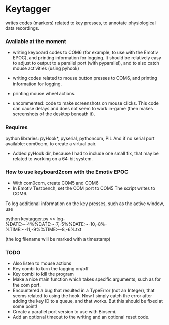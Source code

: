 Keytagger
=========

writes codes (markers) related to key presses, to annotate physiological data 
recordings.

### Available at the moment

* writing keyboard codes to COM6 (for example, to use with the Emotiv EPOC), and printing information for logging.
It should be relatively easy to adjust to output to a parallel port (with 
pyparallel), and to also catch mouse activities (using pyhook)

* writing codes related to mouse button presses to COM6, and printing information for logging.

* printing mouse wheel actions.

* uncommented: code to make screenshots on mouse clicks. This code can cause delays and does not seem to work in-game (then makes screenshots of the desktop beneath it).

### Requires

python libraries: pyHook*, pyserial, pythoncom, PIL
And if no serial port available: com0com, to create a virtual pair.

* Added pyHook dir, because I had to include one small fix, that may be related to working on a 64-bit system.

### How to use keyboard2com with the Emotiv EPOC

* With com0com, create COM5 and COM6
* In Emotiv Testbench, set the COM port to COM5
The script writes to COM6.

To log additional information on the key presses, such as the active window, use

python keytagger.py >> log-%DATE:~-4%%DATE:~-7,-5%%DATE:~-10,-8%-%TIME:~-11,-9%%TIME:~-8,-6%.txt

(the log filename will be marked with a timestamp)

### TODO

* Also listen to mouse actions
* Key combi to turn the tagging on/off
* Key combi to kill the program
* Make a nice main function which takes specific arguments, such as for the com 
port.
* Encountered a bug that resulted in a TypeError (not an Integer), that seems 
related to using the hook. Now I simply catch the error after adding the key ID
to a queue, and that works. But this should be fixed at some point!
* Create a parallel port version to use with Biosemi.
* Add an optional timeout to the writing and an optional reset code.




